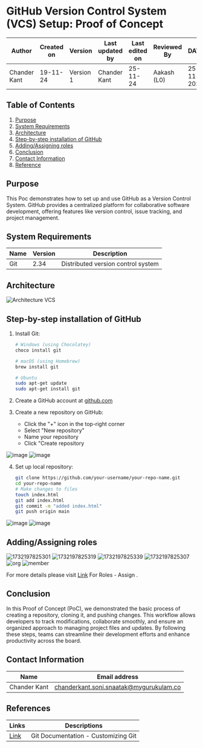 # GitHub Version Control System (VCS) Setup: Proof of Concept

| Author      | Created on | Version   | Last updated by | Last edited on | Reviewed By  | **DATE** |
|-------------|------------|-----------|-----------------|----------------|----------------|-----|
| Chander Kant       | 19-11-24   | Version 1 | Chander Kant   | 25-11-24       | Aakash            (L0)   | 25-11-2024



## Table of Contents

1. [Purpose](#Purpose)
2. [System Requirements](#System-Requirements)
3. [Architecture](#architecture)
4. [Step-by-step installation of GitHub](#Step-by-step-installation-of-Github)
5. [Adding/Assigning roles](#Addingassigning-roles)
6. [Conclusion](#Conclusion)
7. [Contact Information](#Contact-Information)
8. [Reference](#Reference)

## Purpose 
This Poc demonstrates how to set up and use GitHub as a Version Control System. GitHub provides a centralized platform for collaborative software development, offering features like version control, issue tracking, and project management.

## System Requirements
  

| Name    | Version | Description |
|---------|---------|-------------|
| Git     | 2.34    | Distributed version control system |


## Architecture 
![Architecture VCS](https://github.com/user-attachments/assets/c63761a8-b791-4e64-99a6-d687c2d6a624)

## Step-by-step installation of GitHub 

1. Install Git:
   ```bash
   # Windows (using Chocolatey)
   choco install git

   # macOS (using Homebrew)
   brew install git

   # Ubuntu
   sudo apt-get update
   sudo apt-get install git
   ```

2. Create a GitHub account at [github.com](https://github.com)

3. Create a new repository on GitHub:
   - Click the "+" icon in the top-right corner
   - Select "New repository"
   - Name your repository
   - Click "Create repository

![image](https://github.com/user-attachments/assets/85372eff-8f07-4247-a638-c0bf0142e312)
![image](https://github.com/user-attachments/assets/e1cdfa46-c663-40bf-9ade-54a85cb552f5)



4. Set up local repository:
   ```bash
   git clone https://github.com/your-username/your-repo-name.git
   cd your-repo-name
   # Make changes to files
   touch index.html
   git add index.html
   git commit -m "added index.html"
   git push origin main
   ```
![image](https://github.com/user-attachments/assets/b71a525f-1fab-4728-8482-cdb8d888aa17)
![image](https://github.com/user-attachments/assets/dcd79a3b-03cf-4920-ad9a-0793d7cb9d96)


## Adding/Assigning roles 

![1732197825301](https://github.com/user-attachments/assets/e7162b13-edf9-45b8-9fc1-e3a8f018912f)
![1732197825319](https://github.com/user-attachments/assets/ff4f49bc-28fb-49aa-a548-e542cec8c287)
![1732197825339](https://github.com/user-attachments/assets/fb9a9d3c-e24f-49e6-953f-2d310fd89930)
![1732197825307](https://github.com/user-attachments/assets/53be954b-34eb-413e-982d-9625778d1b58)
![org](https://github.com/user-attachments/assets/c39deccc-b101-489d-9d80-5f54adb2d9b1)
![member](https://github.com/user-attachments/assets/67d261f1-e35b-465a-a1d5-2e293529a43a)


For more details please visit  [Link](https://docs.github.com/en/organizations/managing-peoples-access-to-your-organization-with-roles/using-organization-roles)  For Roles - Assign .



## Conclusion 

In this Proof of Concept (PoC), we demonstrated the basic process of creating a repository, cloning it, and pushing changes. This workflow allows developers to track modifications, collaborate smoothly, and ensure an organized approach to managing project files and updates. By following these steps, teams can streamline their development efforts and enhance productivity across the board.

## Contact Information 

| Name | Email address|
|------|---------------------|
| Chander Kant   | chanderkant.soni.snaatak@mygurukulam.co |

## References  
| Links                                             | Descriptions                                                    |
|---------------------------------------------------|-----------------------------------------------------------------|
| [Link](https://git-scm.com/book/en/v2/Customizing-Git-Git-Hooks) |Git Documentation - Customizing Git|


